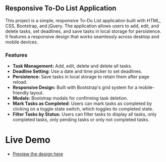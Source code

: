 ## Responsive To-Do List Application

This project is a simple, responsive To-Do List application built with HTML, CSS, Bootstrap, and jQuery. The application allows users to add, edit, and delete tasks, set deadlines, and save tasks in local storage for persistence. It features a responsive design that works seamlessly across desktop and mobile devices.

### Features
- **Task Management:** Add, edit, delete and delete all tasks.
- **Deadline Setting:** Use a date and time picker to set deadlines.
- **Persistence:** Save tasks in local storage to retain them after page reload.
- **Responsive Design:** Built with Bootstrap's grid system for a mobile-friendly layout.
- **Modals:** Bootstrap modals for confirming task deletion.
- **Mark Tasks as Completed:** Users can mark tasks as completed by clicking on a toggle state switch, which toggles its completed state.
- **Filter Tasks by Status:** Users can filter tasks to display all tasks, only completed tasks, only pending tasks or only not completed tasks.

# Live Demo
- [Preview the design here](https://ayman-dwikat.github.io/ToDoList_ITG/)
